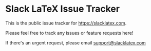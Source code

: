 # Slack LaTeX Issue Tracker

This is the public issue tracker for https://slacklatex.com.

Please feel free to track any issues or feature requests here!

If there's an urgent request, please email support@slacklatex.com
